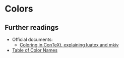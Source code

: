 # Colors

## Further readings

- Official documents:
    - [Coloring in ConTeXt, explaining luatex and mkiv](http://www.pragma-ade.nl/general/manuals/colors-mkiv.pdf)
- [Table of Color Names](../appendix/color-table)
